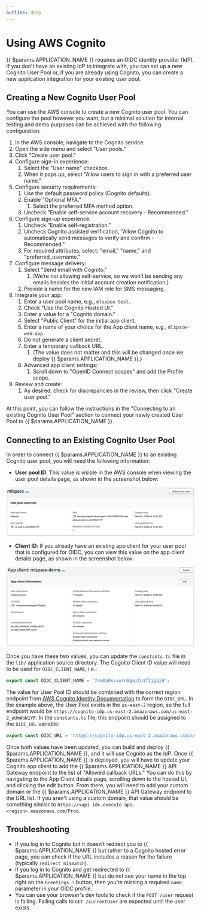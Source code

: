 ```yaml
---
outline: deep
---
```


# Using AWS Cognito

{{ $params.APPLICATION_NAME }} requires an OIDC identity provider (IdP). If you don't have an existing IdP to integrate with, you can set up a new Cognito User Pool or, if you are already using Cognito, you can create a new application integration for your existing user pool.

## Creating a New Cognito User Pool

You can use the AWS console to create a new Cognito user pool. You can configure the pool however you want, but a minimal solution for internal testing and demo purposes can be achieved with the following configuration:

1. In the AWS console, navigate to the Cognito service.
2. Open the side menu and select "User pools."
3. Click "Create user pool."
4. Configure sign-in experience:
   1. Select the "User name" checkbox.
   2. When it pops up, select "Allow users to sign in with a preferred user name."
5. Configure security requirements:
   1. Use the default password policy (Cognito defaults).
   2. Enable "Optional MFA."
      1. Select the preferred MFA method option.
   3. Uncheck "Enable self-service account recovery - Recommended."
6. Configure sign-up experience:
   1. Uncheck "Enable self-registration."
   2. Uncheck Cognito assisted verification, "Allow Cognito to automatically send messages to verify and confirm - Recommended."
   3. For required attributes, select: "email," "name," and "preferred_username."
7. Configure message delivery:
   1. Select "Send email with Cognito."
      1. (We’re not allowing self-service, so we won’t be sending any emails besides the initial account creation notification.)
   2. Provide a name for the new IAM role for SMS messaging.
8. Integrate your app:
   1. Enter a user pool name, e.g., `mlspace-test.`
   2. Check "Use the Cognito Hosted UI."
   3. Enter a value for a "Cognito domain."
   4. Select "Public Client" for the initial app client.
   5. Enter a name of your choice for the App client name, e.g., `mlspace-web-app.`
   6. Do not generate a client secret.
   7. Enter a temporary callback URL.
      1. (The value does not matter and this will be changed once we deploy {{ $params.APPLICATION_NAME }}.)
   8. Advanced app client settings:
      1. Scroll down to "OpenID Connect scopes" and add the Profile scope.
9. Review and create:
   1. As desired, check for discrepancies in the review, then click "Create user pool."

At this point, you can follow the instructions in the "Connecting to an existing Cognito User Pool" section to connect your newly created User Pool to {{ $params.APPLICATION_NAME }}.

## Connecting to an Existing Cognito User Pool

In order to connect {{ $params.APPLICATION_NAME }} to an existing Cognito user pool, you will need the following information:

- **User pool ID**: This value is visible in the AWS console when viewing the user pool details page, as shown in the screenshot below:

![Cognito User Pool properties](../img/cognito/user-pool.png)

- **Client ID**: If you already have an existing app client for your user pool that is configured for OIDC, you can view this value on the app client details page, as shown in the screenshot below:

![Cognito App Integration properties](../img/cognito/app-integration.png)

Once you have these two values, you can update the `constants.ts` file in the `lib/` application source directory. The Cognito Client ID value will need to be used for `OIDC_CLIENT_NAME`, i.e.:

```javascript
export const OIDC_CLIENT_NAME = '7sm0a9nvvurn0guite1f2jgqi9';
```

The value for User Pool ID should be combined with the correct region endpoint from [AWS Cognito Identity Documentation](https://docs.aws.amazon.com/general/latest/gr/cognito_identity.html) to form the `OIDC_URL`. In the example above, the User Pool exists in the `us-east-2` region, so the full endpoint would be `https://cognito-idp.us-east-2.amazonaws.com/us-east-2_oUmWoN1YP`. In the `constants.ts` file, this endpoint should be assigned to the `OIDC_URL` variable:

```javascript
export const OIDC_URL = 'https://cognito-idp.us-east-2.amazonaws.com/us-east-2_oUmWoN1YP';
```

Once both values have been updated, you can build and deploy {{ $params.APPLICATION_NAME }}, and it will use Cognito as the IdP. Once {{ $params.APPLICATION_NAME }} is deployed, you will have to update your Cognito app client to add the {{ $params.APPLICATION_NAME }} API Gateway endpoint to the list of "Allowed callback URLs." You can do this by navigating to the App Client details page, scrolling down to the hosted UI, and clicking the edit button. From there, you will need to add your custom domain or the {{ $params.APPLICATION_NAME }} API Gateway endpoint to the URL list. If you aren't using a custom domain, that value should be something similar to `https://<api id>.execute-api.<region>.amazonaws.com/Prod`.

## Troubleshooting

- If you log in to Cognito but it doesn’t redirect you to {{ $params.APPLICATION_NAME }} but rather to a Cognito hosted error page, you can check if the URL includes a reason for the failure (typically `redirect_mismatch`).
- If you log in to Cognito and get redirected to {{ $params.APPLICATION_NAME }} but do not see your name in the top right on the `Greetings !` button, then you’re missing a required `name` parameter in your OIDC profile.
- You can use your browser's dev tools to check if the `POST /user` request is failing. Failing calls to `GET /currentUser` are expected until the user exists.